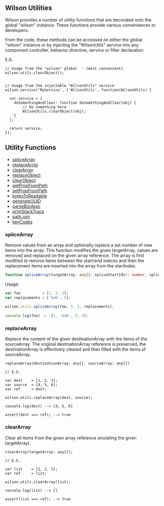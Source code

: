 ## Wilson Utilities

Wilson provides a number of utility functions that are decorated onto the global "wilson" instance. These
functions provide various conveniences to developers.

From the code, these methods can be accessed on either the global "wilson" instance or by injecting the "WilsonUtils"
service into any component controller, behavior directive, service or filter declaration.

E.G.

```
// Usage from the "wilson" global  - (most convenient)
wilson.utils.clearObject();

 
// Usage from the injectable "WilsonUtils" service
wilson.service('MyService', ['WilsonUtils', function(WilsonUtils) {
  
  var service = {
    doSomethingAndClear: function doSomethingAndClear(obj) {
        // Do something here
        WilsonUtils.clearObject(obj);
    }
  };
  
  return service;
}];

```

## Utility Functions

* [spliceArray](#splicearray)
* [replaceArray](#replacearray)
* [clearArray](#cleararray)
* [replaceObject](#replaceobject)
* [clearObject](#clearobject)
* [getPropFromPath](#getpropfrompath)
* [setPropFromPath](#setpropfrompath)
* [bytesToReadable](#bytestoreadable)
* [generateUUID](#generateuuid)
* [parseBoolean](#parseboolean)
* [printStackTrace](#printstacktrace)
* [path.join](#path.join)
* [keyCodes](#keycodes)


### spliceArray

Remove values from an array and optionally replace a set number of new items into the array. This function modifies
the given targetArray, values are removed and replaced on the given array reference. The array is first modified to 
remove items between the start/end indices and then the replacement items are inserted into the
array from the startIndex.

```typescript
function spliceArray(targetArray: any[], spliceStartIdx?: number, spliceEndIdx?: number, replacements?: any[]) {}
```
Usage:
```js
var foo          = [1, 2, 3];
var replacements = ['bob', 5];
 
wilson.utils.spliceArray(foo, 1, 1, replacements);
 
console.log(foo) ->  [1, 'bob', 5, 3];

```


### replaceArray

Replace the content of the given destinationArray with the items of the sourceArray. The original destinationArray 
reference is preserved, the destinationArray is effectively cleared and then filled with the items of sourceArray.

```
replaceArray(destinationArray: any[], sourceArray: any[])
 
// E.G.
 
var dest    = [1, 2, 3];
var source  = [4, 5, 6];
var ref     = dest;
 
wilson.utils.replaceArray(dest, source);
 
console.log(dest) --> [4, 5, 6]
 
assert(dest === ref); --> true

```


### clearArray

Clear all items from the given array reference (mutating the given targetArray).

```
clearArray(targetArray: any[]);
 
// E.G.
 
var list    = [1, 2, 3];
var ref     = list;
 
wilson.utils.clearArray(list);
 
console.log(list) --> []
 
assert(list === ref); --> true


```